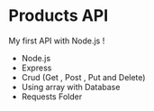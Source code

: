 # Products API
My first API with Node.js !

- Node.js
- Express
- Crud (Get , Post , Put and Delete)
- Using array with Database
- Requests Folder
